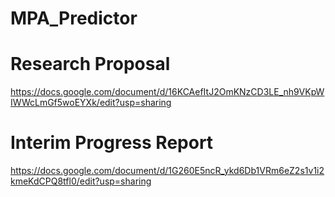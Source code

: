 # MPA_Predictor

# Research Proposal
https://docs.google.com/document/d/16KCAefItJ2OmKNzCD3LE_nh9VKpWIWWcLmGf5woEYXk/edit?usp=sharing

# Interim Progress Report
https://docs.google.com/document/d/1G260E5ncR_ykd6Db1VRm6eZ2s1v1i2kmeKdCPQ8tfl0/edit?usp=sharing
